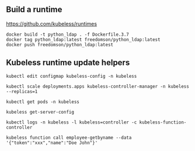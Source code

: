 ## Build a runtime
https://github.com/kubeless/runtimes
```
docker build -t python_ldap . -f Dockerfile.3.7
docker tag python_ldap:latest freedomson/python_ldap:latest
docker push freedomson/python_ldap:latest
```

## Kubeless runtime update helpers
```
kubectl edit configmap kubeless-config -n kubeless
```
```
kubectl scale deployments.apps kubeless-controller-manager -n kubeless --replicas=1
```
```
kubectl get pods -n kubeless
```
```
kubeless get-server-config
```
```
kubectl logs -n kubeless -l kubeless=controller -c kubeless-function-controller
```
```
kubeless function call employee-getbyname --data '{"token":"xxx","name":"Doe John"}'
```

